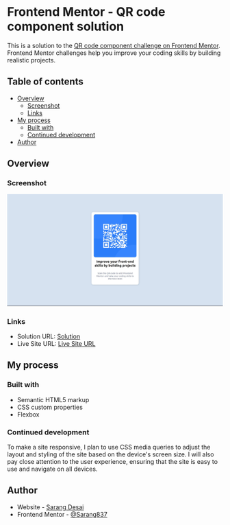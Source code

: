 # Frontend Mentor - QR code component solution

This is a solution to the [QR code component challenge on Frontend Mentor](https://www.frontendmentor.io/challenges/qr-code-component-iux_sIO_H). Frontend Mentor challenges help you improve your coding skills by building realistic projects.

## Table of contents

- [Overview](#overview)
  - [Screenshot](#screenshot)
  - [Links](#links)
- [My process](#my-process)
  - [Built with](#built-with)
  - [Continued development](#continued-development)
- [Author](#author)

## Overview

### Screenshot

![](./screenshot.jpg)

### Links

- Solution URL: [Solution](https://github.com/Sarang837/qr-code-component-main)
- Live Site URL: [Live Site URL](https://sarang837.github.io/qr-code-component-main/)

## My process

### Built with

- Semantic HTML5 markup
- CSS custom properties
- Flexbox

### Continued development

To make a site responsive, I plan to use CSS media queries to adjust the layout and styling of the site based on the device's screen size. I will also pay close attention to the user experience, ensuring that the site is easy to use and navigate on all devices.

## Author

- Website - [Sarang Desai](https://github.com/Sarang837)
- Frontend Mentor - [@Sarang837](https://www.frontendmentor.io/profile/Sarang837)
